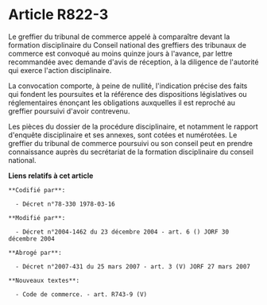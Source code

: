 # Article R822-3

Le greffier du tribunal de commerce appelé à comparaître devant la formation disciplinaire du Conseil national des greffiers
des tribunaux de commerce est convoqué au moins quinze jours à l'avance, par lettre recommandée avec demande d'avis de
réception, à la diligence de l'autorité qui exerce l'action disciplinaire.

La convocation comporte, à peine de nullité, l'indication précise des faits qui fondent les poursuites et la référence des
dispositions législatives ou réglementaires énonçant les obligations auxquelles il est reproché au greffier poursuivi d'avoir
contrevenu.

Les pièces du dossier de la procédure disciplinaire, et notamment le rapport d'enquête disciplinaire et ses annexes, sont
cotées et numérotées. Le greffier du tribunal de commerce poursuivi ou son conseil peut en prendre connaissance auprès du
secrétariat de la formation disciplinaire du conseil national.

**Liens relatifs à cet article**

	**Codifié par**:

	  - Décret n°78-330 1978-03-16

	**Modifié par**:

	  - Décret n°2004-1462 du 23 décembre 2004 - art. 6 () JORF 30 décembre 2004

	**Abrogé par**:

	  - Décret n°2007-431 du 25 mars 2007 - art. 3 (V) JORF 27 mars 2007

	**Nouveaux textes**:

	  - Code de commerce. - art. R743-9 (V)
